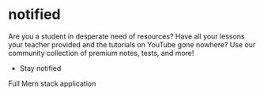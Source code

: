 # notified

Are you a student in desperate need of resources? Have all your lessons your teacher provided and the tutorials on YouTube gone nowhere? Use our community collection of premium notes, tests, and more!

- Stay notified

Full Mern stack application

